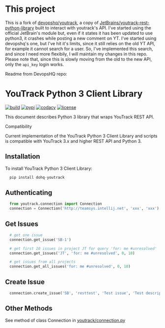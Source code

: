 This project
============
This is a fork of [devopshq/youtrack](https://github.com/devopshq/youtrack), a copy of [JetBrains/youtrack-rest-python-library](https://github.com/JetBrains/youtrack-rest-python-library) built to interact with youtrack's API.
I've started using the official JetBrain's module but, even if it states it has been updated to use python3, it crashes while posting a new comment on YT. I've started using devopshq's one, but I've hit it's limits, since it still relies on the old YT API, for example it cannot search for a user.
So, I've implemented this search, and since I need more flexibily, I will maintain my changes in this repo.
Please note that, since this is slowly moving from the old to the new API, only the `api_key` login works.

Readme from DevopsHQ repo:

YouTrack Python 3 Client Library
================================

[![build](https://travis-ci.org/devopshq/youtrack.svg?branch=master)](https://travis-ci.org/devopshq/youtrack) [![pypi](https://img.shields.io/pypi/v/dohq-youtrack.svg)](https://pypi.python.org/pypi/dohq-youtrack) [![codacy](https://api.codacy.com/project/badge/Grade/9f6d2c74eb1a4d798b87bd05bed6ee21)](https://www.codacy.com/app/devopshq/youtrack) [![license](https://img.shields.io/pypi/l/dohq-youtrack.svg)](https://github.com/devopshq/youtrack/blob/master/LICENSE)

This document describes Python 3 library that wraps YouTrack REST API.

Compatibility

Current implementation of the YouTrack Python 3 Client Library and scripts is compatible with YouTrack 3.x and higher REST API and Python 3.

Installation
------------

To install YouTrack Python 3 Client Library:

```python
  pip install dohq-youtrack
```

Authenticating
--------------

```python
  from youtrack.connection import Connection
  connection = Connection('http://teamsys.intellij.net', 'xxx', 'xxx')
```

Get Issues
----------

```python
  # get one issue
  connection.get_issue('SB-1')
```

```python
  # get first 10 issues in project JT for query 'for: me #unresolved'
  connection.get_issues('JT', 'for: me #unresolved', 0, 10)

  # get issues from all projects
  connection.get_all_issues('for: me #unresolved', 0, 10)

```

Create Issue
------------

```python
  connection.create_issue('SB', 'resttest', 'Test issue', 'Test description', '2', 'Bug', 'First', 'Open', '', '', '')
```

Other Methods
-------------

See method of class Connection in [youtrack/connection.py](https://github.com/devopshq/youtrack/blob/master/youtrack/connection.py)
